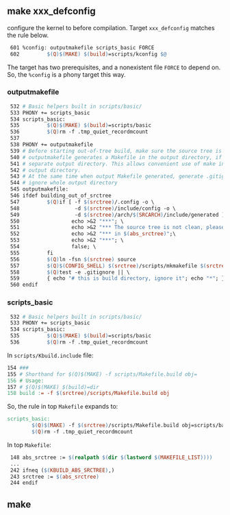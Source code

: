 ## make xxx_defconfig

configure the kernel to before compilation. Target `xxx_defconfig` matches the rule below.

```makefile
 601 %config: outputmakefile scripts_basic FORCE
 602         $(Q)$(MAKE) $(build)=scripts/kconfig $@
```

The target has two prerequisites, and a nonexistent file `FORCE` to depend on. So, the `%config` is a phony target this way.

### outputmakefile

```makefile
 532 # Basic helpers built in scripts/basic/
 533 PHONY += scripts_basic
 534 scripts_basic:
 535         $(Q)$(MAKE) $(build)=scripts/basic
 536         $(Q)rm -f .tmp_quiet_recordmcount
 537 
 538 PHONY += outputmakefile
 539 # Before starting out-of-tree build, make sure the source tree is clean.
 540 # outputmakefile generates a Makefile in the output directory, if using a
 541 # separate output directory. This allows convenient use of make in the
 542 # output directory.
 543 # At the same time when output Makefile generated, generate .gitignore to
 544 # ignore whole output directory
 545 outputmakefile:
 546 ifdef building_out_of_srctree
 547         $(Q)if [ -f $(srctree)/.config -o \
 548                  -d $(srctree)/include/config -o \
 549                  -d $(srctree)/arch/$(SRCARCH)/include/generated ]; then \
 550                 echo >&2 "***"; \
 551                 echo >&2 "*** The source tree is not clean, please run 'make$(if $(findstring command line, $(origi     n ARCH)), ARCH=$(ARCH)) mrproper'"; \
 552                 echo >&2 "*** in $(abs_srctree)";\
 553                 echo >&2 "***"; \
 554                 false; \
 555         fi
 556         $(Q)ln -fsn $(srctree) source
 557         $(Q)$(CONFIG_SHELL) $(srctree)/scripts/mkmakefile $(srctree)
 558         $(Q)test -e .gitignore || \
 559         { echo "# this is build directory, ignore it"; echo "*"; } > .gitignore
 560 endif
```

### scripts_basic

```makefile
 532 # Basic helpers built in scripts/basic/
 533 PHONY += scripts_basic
 534 scripts_basic:
 535         $(Q)$(MAKE) $(build)=scripts/basic
 536         $(Q)rm -f .tmp_quiet_recordmcount
```

In `scripts/Kbuild.include` file:

```makefile
154 ###
155 # Shorthand for $(Q)$(MAKE) -f scripts/Makefile.build obj=
156 # Usage:
157 # $(Q)$(MAKE) $(build)=dir
158 build := -f $(srctree)/scripts/Makefile.build obj
```

So, the rule in top `Makefile` expands to:

```makefile
scripts_basic:
		$(Q)$(MAKE) -f $(srctree)/scripts/Makefile.build obj=scripts/basic
        $(Q)rm -f .tmp_quiet_recordmcount
```

In top `Makefile`: 

```makefile
 148 abs_srctree := $(realpath $(dir $(lastword $(MAKEFILE_LIST))))
 ...
 242 ifneq ($(KBUILD_ABS_SRCTREE),)
 243 srctree := $(abs_srctree)
 244 endif
```



## make